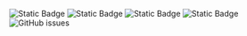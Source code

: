 ![Static Badge](https://img.shields.io/badge/blacklists-60-000000) ![Static Badge](https://img.shields.io/badge/blacklisted-2945521-cc0000) ![Static Badge](https://img.shields.io/badge/whitelisted-2242-00CC00) ![Static Badge](https://img.shields.io/badge/streaming_blacklist-28106-000000) ![GitHub issues](https://img.shields.io/github/issues/fabriziosalmi/blacklists)
